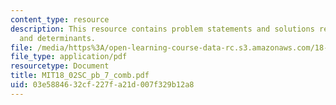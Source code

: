 ```yaml
---
content_type: resource
description: This resource contains problem statements and solutions related to volumes
  and determinants.
file: /media/https%3A/open-learning-course-data-rc.s3.amazonaws.com/18-02sc-multivariable-calculus-fall-2010/03e5884632cf227fa21d007f329b12a8_MIT18_02SC_pb_7_comb.pdf
file_type: application/pdf
resourcetype: Document
title: MIT18_02SC_pb_7_comb.pdf
uid: 03e58846-32cf-227f-a21d-007f329b12a8
---
```

